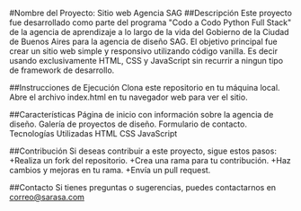 #Nombre del Proyecto: Sitio web Agencia SAG
##Descripción
Este proyecto fue desarrollado como parte del programa  "Codo a Codo Python Full Stack" de la agencia de aprendizaje a lo largo de la vida del Gobierno de la Ciudad de Buenos Aires para la agencia de diseño SAG. 
El objetivo principal fue crear un sitio web simple y responsivo utilizando código vanilla. Es decir usando exclusivamente HTML, CSS y JavaScript sin recurrir a ningun tipo de framework de desarrollo.

##Instrucciones de Ejecución
Clona este repositorio en tu máquina local.
Abre el archivo index.html en tu navegador web para ver el sitio.

##Características
Página de inicio con información sobre la agencia de diseño.
Galería de proyectos de diseño.
Formulario de contacto.
Tecnologías Utilizadas
HTML
CSS
JavaScript

##Contribución
Si deseas contribuir a este proyecto, sigue estos pasos:
+Realiza un fork del repositorio.
+Crea una rama para tu contribución.
+Haz cambios y mejoras en tu rama.
+Envía un pull request.

##Contacto
Si tienes preguntas o sugerencias, puedes contactarnos en correo@sarasa.com
